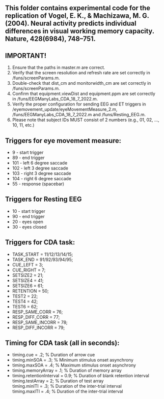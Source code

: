 ## This folder contains experimental code for the replication of Vogel, E. K., & Machizawa, M. G. (2004). Neural activity predicts individual differences in visual working memory capacity. Nature, 428(6984), 748–751.

## IMPORTANT!
1. Ensure that the paths in master.m are correct.
2. Verify that the screen resolution and refresh rate are set correctly in /funs/screenParams.m.
3. Double-check that dist_cm and monitorwidth_cm are set correctly in /funs/screenParams.m.
4. Confirm that equipment.viewDist and equipment.ppm are set correctly in /funs/EEGManyLabs_CDA_18_7_2022.m.
5. Verify the proper configuration for sending EEG and ET triggers in /eyemovement_update/eyeMovementMeasure_2.m, /funs/EEGManyLabs_CDA_18_7_2022.m and /funs/Resting_EEG.m.
6. Please note that subject IDs MUST consist of 2 numbers (e.g., 01, 02, …, 10, 11, etc.)


## Triggers for eye movement measure:

* 9 - start trigger
* 89 - end trigger
* 101 - left 6 degree saccade
* 102 - left 3 degree saccade
* 103 - right 3 degree saccade
* 104 - right 6 degree saccade
* 55 - response (spacebar)

## Triggers for Resting EEG

* 10 - start trigger
* 90 - end trigger
* 20 - eyes open
* 30 - eyes closed

## Triggers for CDA task:

* TASK_START = 11/12/13/14/15;
* TASK_END = 91/92/93/94/95;
* CUE_LEFT = 3;
* CUE_RIGHT = 7;
* SETSIZE2 = 21;
* SETSIZE4 = 41;
* SETSIZE6 = 61;
* RETENTION = 50;
* TEST2 = 22;
* TEST4 = 42;
* TEST6 = 62;
* RESP_SAME_CORR = 76;
* RESP_DIFF_CORR = 77;
* RESP_SAME_INCORR = 78;
* RESP_DIFF_INCORR = 79;

## Timing for CDA task (all in seconds):
* timing.cue = .2;                    % Duration of arrow cue
* timing.minSOA = .3;                 % Minimum stimulus onset asynchrony
* timing.maxSOA = .4;                 % Maximum stimulus onset asynchrony
* timing.memoryArray = .1;            % Duration of memory array
* timing.retentionInterval = 0.9;     % Duration of blank retention interval
timing.testArray = 2;               % Duration of test array                 
timing.minITI = .3;                 % Duration of the inter-trial interval     
timing.maxITI = .4;                 % Duration of the inter-trial interval
